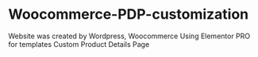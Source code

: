 # Woocommerce-PDP-customization
Website was created by Wordpress, Woocommerce
Using Elementor PRO for templates
Custom Product Details Page
